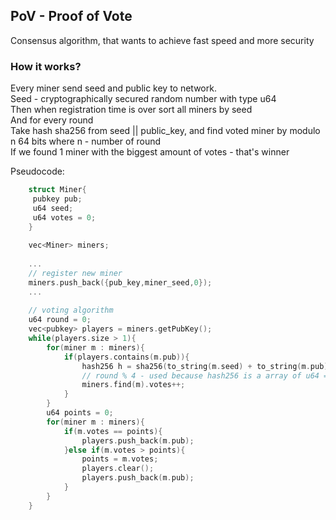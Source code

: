 ## PoV - Proof of Vote

 Consensus algorithm, that wants to achieve fast speed and more security
 
### How it works?

 Every miner send seed and public key to network.  
 Seed - cryptographically secured random number with type u64  
 Then when registration time is over sort all miners by seed  
 And for every round   
 Take hash sha256 from seed || public_key, and find voted miner by modulo n 64 bits where n - number of round  
 If we found 1 miner with the biggest amount of votes - that's winner
 
 Pseudocode:
 
 ```c++
     struct Miner{
      pubkey pub;
      u64 seed;
      u64 votes = 0;
     }
   
     vec<Miner> miners;
   
     ...
     // register new miner
     miners.push_back({pub_key,miner_seed,0});
     ...
    
     // voting algorithm
     u64 round = 0;
     vec<pubkey> players = miners.getPubKey();
     while(players.size > 1){
         for(miner m : miners){
             if(players.contains(m.pub)){
                 hash256 h = sha256(to_string(m.seed) + to_string(m.pub));
                 // round % 4 - used because hash256 is a array of u64 = array<u64,4>
                 miners.find(m).votes++;
             }
         }
         u64 points = 0;
         for(miner m : miners){
             if(m.votes == points){
                 players.push_back(m.pub);
             }else if(m.votes > points){
                 points = m.votes;
                 players.clear();
                 players.push_back(m.pub);
             }
         }
     }
 ```
